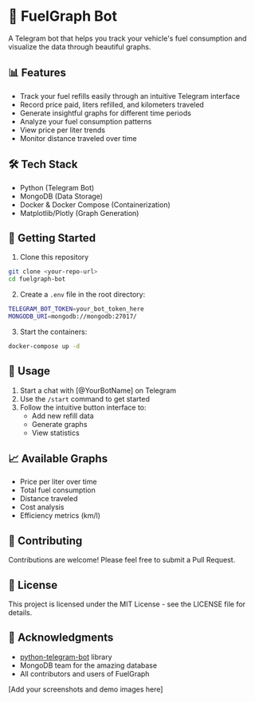 # 🚗 FuelGraph Bot

A Telegram bot that helps you track your vehicle's fuel consumption and visualize the data through beautiful graphs.

## 📊 Features

- Track your fuel refills easily through an intuitive Telegram interface
- Record price paid, liters refilled, and kilometers traveled
- Generate insightful graphs for different time periods
- Analyze your fuel consumption patterns
- View price per liter trends
- Monitor distance traveled over time

## 🛠️ Tech Stack

- Python (Telegram Bot)
- MongoDB (Data Storage)
- Docker & Docker Compose (Containerization)
- Matplotlib/Plotly (Graph Generation)

## 🚀 Getting Started

1. Clone this repository
```bash
git clone <your-repo-url>
cd fuelgraph-bot
```

2. Create a `.env` file in the root directory:
```bash
TELEGRAM_BOT_TOKEN=your_bot_token_here
MONGODB_URI=mongodb://mongodb:27017/
```

3. Start the containers:
```bash
docker-compose up -d
```

## 📱 Usage

1. Start a chat with [@YourBotName] on Telegram
2. Use the `/start` command to get started
3. Follow the intuitive button interface to:
   - Add new refill data
   - Generate graphs
   - View statistics

## 📈 Available Graphs

- Price per liter over time
- Total fuel consumption
- Distance traveled
- Cost analysis
- Efficiency metrics (km/l)

## 🤝 Contributing

Contributions are welcome! Please feel free to submit a Pull Request.

## 📝 License

This project is licensed under the MIT License - see the LICENSE file for details.

## 🙏 Acknowledgments

- [python-telegram-bot](https://github.com/python-telegram-bot/python-telegram-bot) library
- MongoDB team for the amazing database
- All contributors and users of FuelGraph

[Add your screenshots and demo images here]
